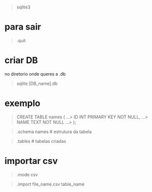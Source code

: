 
> sqlite3

# para sair 
> .quit

# criar DB
no diretorio onde queres a .db
> sqlite [DB_name].db

# exemplo

  > CREATE TABLE names (
  >   ...> ID INT PRIMARY KEY NOT NULL,
  >   ...> NAME TEXT NOT NULL
  >   ...> );

> .schema names # estrutura da tabela

> .tables  # tabelas criadas


# importar csv

> .mode csv

> .import file_name.csv table_name


